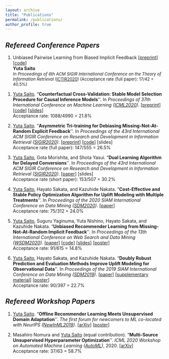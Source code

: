 ```yaml
---
layout: archive
title: "Publications"
permalink: /publications/
author_profile: true
---
```


## _Refereed Conference Papers_

1. Unbiased Pairwise Learning from Biased Implicit Feedback [[preprint](https://usaito.github.io/files/ICTIR2020_UBPR.pdf)] [[code](https://github.com/usaito/unbiased-pairwise-rec)]<br>
**Yuta Saito** <br>
<font size="2">In *Proceedings of 6th ACM SIGIR International Conference on the Theory of Information Retrieval* ([ICTIR2020](https://ictir2020.org/#about)) (Acceptance rate (full paper): 17/42 = 40.5%)</font>
<!-- (Acceptance rate (full paper): 17/42 = 40.5%) -->

1. <u>Yuta Saito</u>. “**Counterfactual Cross-Validation: Stable Model Selection Procedure for Causal Inference Models**''. In _Proceedings of 37th International Conference on Machine Learning ([ICML2020](https://icml.cc/))_. [[preprint](https://usaito.github.io/files/ICML2020_CFCV.pdf)] [[code](https://github.com/usaito/counterfactual-cv)] [[slides](https://usaito.github.io/files/cfcv-slide.pdf)] <br>
Acceptance rate: 1088/4990 = 21.8%

1. <u>Yuta Saito</u>. “**Asymmetric Tri-training for Debiasing Missing-Not-At-Random Explicit Feedback**''. In _Proceedings of the 43rd International ACM SIGIR Conference on Research and Development in Information Retrieval ([SIGIR2020](https://sigir.org/sigir2020/))_. [[preprint](https://usaito.github.io/files/SIGIR2020_ATMF.pdf)] [[code](https://github.com/usaito/asymmetric-tri-rec-real)] [slides] <br>
Acceptance rate (full paper): 147/555 = 26.5%

1. <u>Yuta Saito</u>, Gota Morishita, and Shota Yasui. “**Dual Learning Algorithm for Delayed Conversions**''. In _Proceedings of the 43rd International ACM SIGIR Conference on Research and Development in Information Retrieval ([SIGIR2020](https://sigir.org/sigir2020/))_. [[paper](https://arxiv.org/abs/1910.01847)] [slides] <br>
Acceptance rate (short paper): 153/507 = 30.2%

1. <u>Yuta Saito</u>, Hayato Sakata, and Kazuhide Nakata. “**Cost-Effective and Stable Policy Optimization Algorithm for Uplift Modeling with Multiple Treatments**''. In _Proceedings of the 2020 SIAM International Conference on Data Mining ([SDM2020](https://www.siam.org/conferences/cm/conference/sdm20))_. [[paper](https://epubs.siam.org/doi/abs/10.1137/1.9781611976236.46)] <br>
Acceptance rate: 75/312 = 24.0%

1. <u>Yuta Saito</u>, Suguru Yaginuma, Yuta Nishino, Hayato Sakata, and Kazuhide Nakata. “**Unbiased Recommender Learning from Missing-Not-At-Random Implicit Feedback**''. In _Proceedings of the 13th International Conference on Web Search and Data Mining ([WSDM2020](http://www.wsdm-conference.org/2020/registration.php))_. [[paper](https://dl.acm.org/doi/abs/10.1145/3336191.3371783)] [[code](https://github.com/usaito/unbiased-implicit-rec-real)] [[slides](https://usaito.github.io/files/relmf-slide.pdf)] [[poster](https://usaito.github.io/files/relmf-poster.pdf)] <br>
Acceptance rate: 91/615 = 14.8%

1. <u>Yuta Saito</u>, Hayato Sakata, and Kazuhide Nakata. “**Doubly Robust Prediction and Evaluation Methods Improve Uplift Modeling for Observational Data**''.  In _Proceedings of the 2019 SIAM International Conference on Data Mining ([SDM2019](https://www.siam.org/conferences/cm/conference/sdm19))_. [[paper](https://epubs.siam.org/doi/abs/10.1137/1.9781611975673.53)] [[supplementary material](https://usaito.github.io/files/SDM19_appendix.pdf)] [[poster](https://usaito.github.io/files/SDM19_poster.pdf)] <br>
Acceptance rate: 90/397 = 22.7%

## _Refereed Workshop Papers_

1.  <u>Yuta Saito</u>. “**Offline Recommender Learning Meets Unsupervised Domain Adaptation**''. _The first forum for newcomers to ML co-located with NeurIPS ([NewInML2019](https://nehzux.github.io/NewInML2019/))_. [[arXiv](https://arxiv.org/abs/1910.07295)] [[poster](https://usaito.github.io/files/damf_ws_poster.pdf)]

2. Masahiro Nomura and <u>Yuta Saito</u> (equal contribution). “**Multi-Source Unsupervised Hyperparameter Optimization**''. _ICML 2020 Workshop on Automated Machine Learning ([AutoML](https://sites.google.com/view/automl2020/home?authuser=0))_, 2020. [[arXiv](https://arxiv.org/abs/2006.10600)] <br>
Acceptance rate: 37/63 = 58.7%

<!-- 1. Daisuke Moriwaki, Yuta Hayakawa, Isshu Munemasa, <u>Yuta Saito</u>, and Akira Matsui. ``**Unbiased Lift-based Bidding System**'', [[paper]]()

2. <u>Yuta Saito</u>, Shunsuke Aihara, Megumi Matsutani, and Yusuke Narita. “**A Large-scale Open Dataset for Bandit Algorithms**'', [[paper]]() [[code]()] -->
